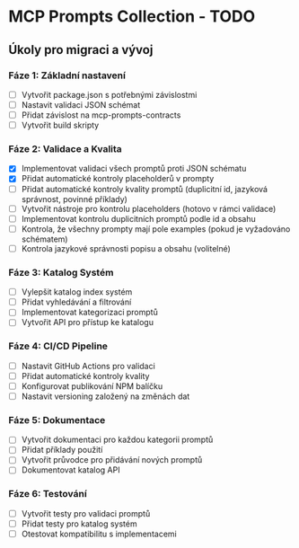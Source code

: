 # MCP Prompts Collection - TODO

## Úkoly pro migraci a vývoj

### Fáze 1: Základní nastavení
- [ ] Vytvořit package.json s potřebnými závislostmi
- [ ] Nastavit validaci JSON schémat
- [ ] Přidat závislost na mcp-prompts-contracts
- [ ] Vytvořit build skripty

### Fáze 2: Validace a Kvalita
- [x] Implementovat validaci všech promptů proti JSON schématu
- [x] Přidat automatické kontroly placeholderů v prompty
- [ ] Přidat automatické kontroly kvality promptů (duplicitní id, jazyková správnost, povinné příklady)
- [ ] Vytvořit nástroje pro kontrolu placeholders (hotovo v rámci validace)
- [ ] Implementovat kontrolu duplicitních promptů podle id a obsahu
- [ ] Kontrola, že všechny prompty mají pole examples (pokud je vyžadováno schématem)
- [ ] Kontrola jazykové správnosti popisu a obsahu (volitelné)

### Fáze 3: Katalog Systém
- [ ] Vylepšit katalog index systém
- [ ] Přidat vyhledávání a filtrování
- [ ] Implementovat kategorizaci promptů
- [ ] Vytvořit API pro přístup ke katalogu

### Fáze 4: CI/CD Pipeline
- [ ] Nastavit GitHub Actions pro validaci
- [ ] Přidat automatické kontroly kvality
- [ ] Konfigurovat publikování NPM balíčku
- [ ] Nastavit versioning založený na změnách dat

### Fáze 5: Dokumentace
- [ ] Vytvořit dokumentaci pro každou kategorii promptů
- [ ] Přidat příklady použití
- [ ] Vytvořit průvodce pro přidávání nových promptů
- [ ] Dokumentovat katalog API

### Fáze 6: Testování
- [ ] Vytvořit testy pro validaci promptů
- [ ] Přidat testy pro katalog systém
- [ ] Otestovat kompatibilitu s implementacemi 